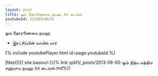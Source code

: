 ```yaml
---
layout: post
title: ஓம் தோரணையை நமஹ ௧௧ டைம்ஸ்
youtubeId: 1230EVuNLFE
---
```

 
 
 ஓம் தோரணையை நமஹ  
 
 -  இரட்சிப்பின் வாயில் யார் 
 
  
 
  
 
 
 
 
 
 


{% include youtubePlayer.html id=page.youtubeId %}
 
[Next]({{ site.baseurl }}{% link  split1/_posts/2013-06-05-ஓம் நித்ய மத்திம சஹ்யாய நமஹ ௧௧ டைம்ஸ்.md%})
 

